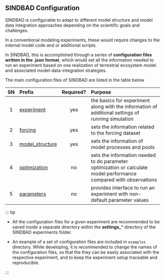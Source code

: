 ## SINDBAD Configuration 

SINDBAD is configurable to adapt to different model structure and model data integration approaches depending on the scientific goals and challenges. 

In a conventional modeling experiments, these would require changes to the internal model code and or additional scripts. 

In SINDBAD, this is accomplished through a series of **configuration files written in the .json format**, which would set all the information needed to run an experiment based on one realization of terrestrial ecosystem model and associated model-data-integration strategies.

The main configuration files of SINDBAD are listed in the table below

| SN | Prefix | Required? | Purpose | 
| :----: | :----| :----: | :------|
| 1 | [experiment](experiment.md) | yes | the basics for experiment along with the information of additional settings of running simulation | 
| 2 | [forcing](forcing.md) | yes | sets the information related to the forcing dataset | 
| 3 | [model_structure](model_structure.md) | yes | sets the information of model processes and pools | 
| 4 | [optimization](optimization.md) | no | sets the information needed to do parameter optimization or calculate model performance compared with observations | 
| 5 | [parameters](parameters.md) | no | provides interface to run an experiment with non-default parameter values | 



::: tip
- All the configuration files for a given experiment are recommended to be saved inside a separate directory within the **settings_*** directory of the SINDBAD experiments folder. 

- An example of a set of configuration files are included in ```examples``` directory. 
While developing, it is recommended to change the names of the configuration files, so that the they can be easily associated with the respective experiment, and to keep the experiment setup traceable and reproducible. 

:::
